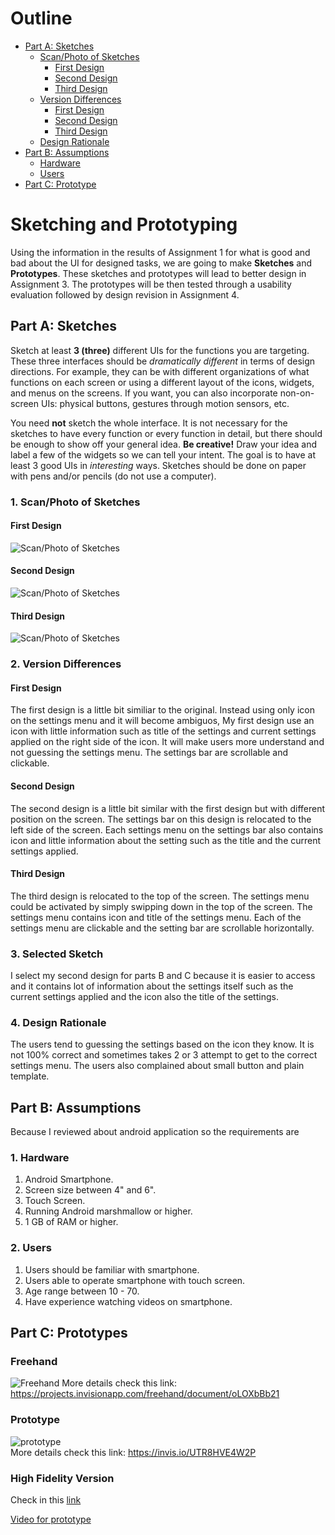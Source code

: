 # Outline
- [Part A: Sketches](#part-a-sketches)  
    - [Scan/Photo of Sketches](#1-scan/photo-of-sketches)
        - [First Design](#first-design)
        - [Second Design](#second-design)
        - [Third Design](#third-design)
    - [Version Differences](#2-version-differences)
        - [First Design](#first-design-1)
        - [Second Design](#second-design-1)
        - [Third Design](#third-design-1)
    - [Design Rationale](#4-design-rationale)
- [Part B: Assumptions](#part-b-assumptions) 
    - [Hardware](#1-hardware)
    - [Users](#2-users)
- [Part C: Prototype](#part-c-prototypes)

# Sketching and Prototyping
Using the information in the results of Assignment 1 for what is good and bad about the UI for designed tasks, we are going to make **Sketches** and **Prototypes**. These sketches and prototypes will lead to better design in Assignment 3. The prototypes will be then tested through a usability evaluation followed by design revision in Assignment 4.

## Part A: Sketches
Sketch at least **3 (three)** different UIs for the functions you are targeting. These three interfaces should be _dramatically different_ in terms of design directions. For example, they can be with different organizations of what functions on each screen or using a different layout of the icons, widgets, and menus on the screens. If you want, you can also incorporate non-on-screen UIs: physical buttons, gestures through motion sensors, etc.

You need **not** sketch the whole interface. It is not necessary for the sketches to have every function or every function in detail, but there should be enough to show off your general idea. **Be creative!** Draw your idea and label a few of the widgets so we can tell your intent. The goal is to have at least 3 good UIs in *interesting* ways. Sketches should be done on paper with pens and/or pencils (do not use a computer).

### 1. Scan/Photo of Sketches
#### First Design
![Scan/Photo of Sketches](src/Desain1.jpg)

#### Second Design
![Scan/Photo of Sketches](src/Desain2.jpg)

#### Third Design
![Scan/Photo of Sketches](src/Desain3.jpg)

### 2. Version Differences

#### First Design
The first design is a little bit similiar to the original. Instead using only icon on the settings menu and it will become ambiguos, My first design use an icon with little information such as title of the settings and current settings applied on the right side of the icon. It will make users more understand and not guessing the settings menu. The settings bar are scrollable and clickable.

#### Second Design
The second design is a little bit similar with the first design but with different position on the screen. The settings bar on this design is relocated to the left side of the screen. Each settings menu on the settings bar also contains icon and little information about the setting such as the title and the current settings applied.

#### Third Design
The third design is relocated to the top of the screen. The settings menu could be activated by simply swipping down in the top of the screen. The settings menu contains icon and title of the settings menu. Each of the settings menu are clickable and the setting bar are scrollable horizontally. 

### 3. Selected Sketch
I select my second design for parts B and C because it is easier to access and it contains lot of information about the settings itself such as the current settings applied and the icon also the title of the settings.

### 4. Design Rationale
The users tend to guessing the settings based on the icon they know. It is not 100% correct and sometimes takes 2 or 3 attempt to get to the correct settings menu. The users also complained about small button and plain template.

## Part B: Assumptions
Because I reviewed about android application so the requirements are
### 1. Hardware
1. Android Smartphone.
2. Screen size between 4" and 6".
3. Touch Screen.
4. Running Android marshmallow or higher.
5. 1 GB of RAM or higher.

### 2. Users
1. Users should be familiar with smartphone.
2. Users able to operate smartphone with touch screen.
3. Age range between 10 - 70.
4. Have experience watching videos on smartphone.

## Part C: Prototypes  
### Freehand  
![Freehand](src/freehand.PNG)
More details check this link: https://projects.invisionapp.com/freehand/document/oLOXbBb21

### Prototype  
![prototype](src/prototype.gif)  
More details check this link: https://invis.io/UTR8HVE4W2P  
### High Fidelity Version  
Check in this [link](https://xd.adobe.com/view/d0d3f77e-2250-409a-7a18-3d6fe9832a91-a6e2/)

[Video for prototype](https://youtu.be/IW_tQBkwvVs)